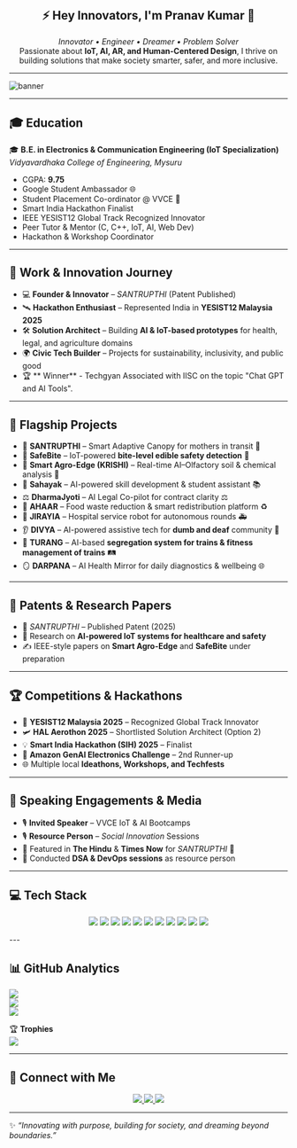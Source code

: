<h2 align="center">⚡ Hey Innovators, I'm Pranav Kumar 🚀</h2>

<p align="center">
  <em>Innovator • Engineer • Dreamer • Problem Solver</em><br>
  Passionate about <b>IoT, AI, AR, and Human-Centered Design</b>, 
  I thrive on building solutions that make society smarter, safer, and more inclusive.  
</p>

---

![banner](https://github.com/user-attachments/assets/d20d0ba4-87b6-47c8-a45c-0a4ad79651d4)

---

## 🎓 Education  

🎓 **B.E. in Electronics & Communication Engineering (IoT Specialization)**  
*Vidyavardhaka College of Engineering, Mysuru*  
- CGPA: **9.75**  
- Google Student Ambassador 🌐  
- Student Placement Co-ordinator @ VVCE 🎯  
- Smart India Hackathon Finalist  
- IEEE YESIST12 Global Track Recognized Innovator  
- Peer Tutor & Mentor (C, C++, IoT, AI, Web Dev)  
- Hackathon & Workshop Coordinator  

---

## 💼 Work & Innovation Journey  

- 💻 **Founder & Innovator** – *SANTRUPTHI* (Patent Published)  
- 🛰 **Hackathon Enthusiast** – Represented India in **YESIST12 Malaysia 2025**  
- 🛠️ **Solution Architect** – Building **AI & IoT-based prototypes** for health, legal, and agriculture domains  
- 🌍 **Civic Tech Builder** – Projects for sustainability, inclusivity, and public good
-  🏆 ** Winner** - Techgyan Associated with IISC on the topic "Chat GPT and AI Tools". 

---

## 🚀 Flagship Projects  

- 🌸 **SANTRUPTHI** – Smart Adaptive Canopy for mothers in transit 🚆  
- 🍴 **SafeBite** – IoT-powered **bite-level edible safety detection** 🍱  
- 🌾 **Smart Agro-Edge (KRISHI)** – Real-time AI–Olfactory soil & chemical analysis 🌱  
- 🤖 **Sahayak** – AI-powered skill development & student assistant 📚  
- ⚖️ **DharmaJyoti** – AI Legal Co-pilot for contract clarity ⚖️  
- 🍲 **AHAAR** – Food waste reduction & smart redistribution platform ♻️  
- 🏥 **JIRAYIA** – Hospital service robot for autonomous rounds 🚑  
- 👂 **DIVYA** – AI-powered assistive tech for **dumb and deaf** community 🦾  
- 🚆 **TURANG** – AI-based **segregation system for trains & fitness management of trains** 🛤️  
- 🪞 **DARPANA** – AI Health Mirror for daily diagnostics & wellbeing 🌐  

---

## 📜 Patents & Research Papers  

- 🏅 *SANTRUPTHI* – Published Patent (2025)  
- 📖 Research on **AI-powered IoT systems for healthcare and safety**  
- ✍️ IEEE-style papers on **Smart Agro-Edge** and **SafeBite** under preparation  

---

## 🏆 Competitions & Hackathons  

- 🥇 **YESIST12 Malaysia 2025** – Recognized Global Track Innovator  
- 🛩 **HAL Aerothon 2025** – Shortlisted Solution Architect (Option 2)  
- 💡 **Smart India Hackathon (SIH) 2025** – Finalist  
- 🥈 **Amazon GenAI Electronics Challenge** – 2nd Runner-up  
- 🌐 Multiple local **Ideathons, Workshops, and Techfests**  

---

## 🎤 Speaking Engagements & Media  

- 🎙️ **Invited Speaker** – VVCE IoT & AI Bootcamps  
- 🎙️ **Resource Person** – *Social Innovation* Sessions  
- 📰 Featured in **The Hindu** & **Times Now** for *SANTRUPTHI* 🌸  
- 🎥 Conducted **DSA & DevOps sessions** as resource person  

---

## 💻 Tech Stack
<p align="center">
  <img src="https://img.shields.io/badge/C-00599C?style=for-the-badge&logo=c&logoColor=white"/>
  <img src="https://img.shields.io/badge/C++-00599C?style=for-the-badge&logo=c%2B%2B&logoColor=white"/>
  <img src="https://img.shields.io/badge/Python-3776AB?style=for-the-badge&logo=python&logoColor=white"/>
  <img src="https://img.shields.io/badge/HTML5-E34F26?style=for-the-badge&logo=html5&logoColor=white"/>
  <img src="https://img.shields.io/badge/CSS3-1572B6?style=for-the-badge&logo=css3&logoColor=white"/>
  <img src="https://img.shields.io/badge/JavaScript-F7DF1E?style=for-the-badge&logo=javascript&logoColor=black"/>
  <img src="https://img.shields.io/badge/C%23-239120?style=for-the-badge&logo=c-sharp&logoColor=white"/>
  <img src="https://img.shields.io/badge/IoT-FF6F00?style=for-the-badge&logo=arduino&logoColor=white"/>
  <img src="https://img.shields.io/badge/UI%2FUX-FF4088?style=for-the-badge&logo=figma&logoColor=white"/>
  <img src="https://img.shields.io/badge/Problem%20Solving-6A5ACD?style=for-the-badge&logo=codeforces&logoColor=white"/>
  <img src="https://img.shields.io/badge/AI%20Prompting-8A2BE2?style=for-the-badge&logo=openai&logoColor=white"/>
</p>
---

## 📊 GitHub Analytics  

![](https://github-readme-stats.vercel.app/api?username=pranav9535&theme=radical&hide_border=false&include_all_commits=true&count_private=true)  
![](https://github-readme-streak-stats.herokuapp.com/?user=pranav9535&theme=radical&hide_border=false)  
![](https://github-readme-stats.vercel.app/api/top-langs/?username=pranav9535&theme=radical&hide_border=false&layout=compact)  

🏆 **Trophies**  
![](https://github-profile-trophy.vercel.app/?username=pranav9535&theme=onedark&no-frame=true&no-bg=false&margin-w=4)  

---

## 🤝 Connect with Me
<p align="center">
  <a href="https://www.linkedin.com/in/pranav-kumar-adiga-971843320">
    <img src="https://img.shields.io/badge/LinkedIn-0A66C2?style=for-the-badge&logo=linkedin&logoColor=white"/>
  </a>
  <a href="mailto:pranavkumar9535@gmail.com">
    <img src="https://img.shields.io/badge/Gmail-D14836?style=for-the-badge&logo=gmail&logoColor=white"/>
  </a>
  <a href="https://instagram.com/_.pranu_.3815">
    <img src="https://img.shields.io/badge/Instagram-E4405F?style=for-the-badge&logo=instagram&logoColor=white"/>
  </a>
</p>

---

✨ *“Innovating with purpose, building for society, and dreaming beyond boundaries.”*  
